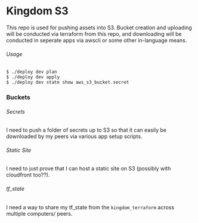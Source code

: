 # Kingdom S3

This repo is used for pushing assets into S3.  Bucket creation and uploading will be conducted via terraform from this repo, and downloading will be conducted in seperate apps via awscli or some other in-language means.


###### Usage
```
$ ./deploy dev plan
$ ./deploy dev apply
$ ./deploy dev state show aws_s3_bucket.secret
```

### Buckets

###### Secrets
I need to push a folder of secrets up to S3 so that it can easily be downloaded by my peers via various app setup scripts.

###### Static Site
I need to just prove that I can host a static site on S3 (possibly with cloudfront too??).

###### tf_state
I need a way to share my tf_state from the `kingdom_terraform` across multiple computers/ peers.

